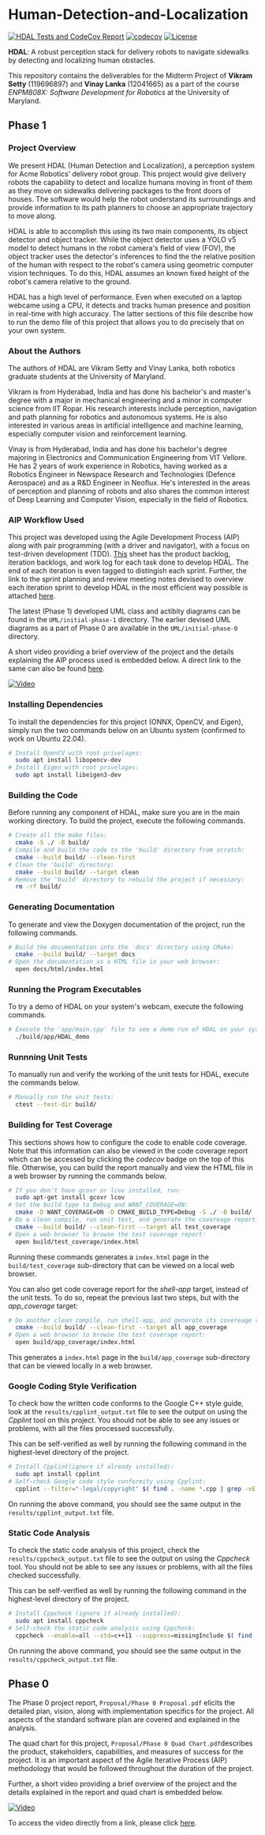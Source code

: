 # Human-Detection-and-Localization

[![HDAL Tests and CodeCov Report](https://github.com/vinay-lanka/Human-Detection-and-Localization/actions/workflows/test.yaml/badge.svg)](https://github.com/vinay-lanka/Human-Detection-and-Localization/actions/workflows/test.yaml)
[![codecov](https://codecov.io/gh/vinay-lanka/Human-Detection-and-Localization/graph/badge.svg?token=fQ4Z6RwMFH)](https://codecov.io/gh/vinay-lanka/Human-Detection-and-Localization)
[![License](https://img.shields.io/badge/license-MIT-blue.svg)](LICENSE)

**HDAL**: A robust perception stack for delivery robots to navigate sidewalks by detecting and localizing human obstacles.

This repository contains the deliverables for the Midterm Project of **Vikram Setty** (119696897) and **Vinay Lanka** (12041665) as a part of the course *ENPM808X: Software Development for Robotics* at the University of Maryland.

## Phase 1

### Project Overview
We present HDAL (Human Detection and Localization), a perception system for Acme Robotics’ delivery robot group. This project would give delivery robots the capability to detect and localize humans moving in front of them as they move on sidewalks delivering packages to the front doors of houses. The software would help the robot understand its surroundings and provide information to its path planners to choose an appropriate trajectory to move along.

HDAL is able to accomplish this using its two main components, its object detector and object tracker. While the object detector uses a YOLO v5 model to detect humans in the robot camera's field of view (FOV), the object tracker uses the detector's inferences to find the the relative position of the human with respect to the robot's camera using geometric computer vision techniques. To do this, HDAL assumes an known fixed height of the robot's camera relative to the ground.

HDAL has a high level of performance. Even when executed on a laptop webcame using a CPU, it detects and tracks human presence and position in real-time with high accuracy. The latter sections of this file describe how to run the demo file of this project that allows you to do precisely that on your own system.

### About the Authors
The authors of HDAL are Vikram Setty and Vinay Lanka, both robotics graduate students at the University of Maryland.

Vikram is from Hyderabad, India and has done his bachelor's and master's degree with a major in mechanical engineering and a minor in computer science from IIT Ropar. His research interests include perception, navigation and path planning for robotics and autonomous systems. He is also interested in various areas in artificial intelligence and machine learning, especially computer vision and reinforcement learning.

Vinay is from Hyderabad, India and has done his bachelor's degree majoring in Electronics and Communication Engineering from VIT Vellore. He has 2 years of work experience in Robotics, having worked as a Robotics Engineer in Newspace Research and Technologies (Defence Aerospace) and as a R&D Engineer in Neoflux. He's interested in the areas of perception and planning of robots and also shares the common interest of Deep Learning and Computer Vision, especially in the field of Robotics.

### AIP Workflow Used
This project was developed using the Agile Development Process (AIP) along with pair programming (with a driver and navigator), with a focus on test-driven development (TDD). [This](https://docs.google.com/spreadsheets/d/1gvZUOzwOqA3FOt5ZHsv915nfBdFb774tYE5_qxB7flM/edit?usp=sharing) sheet has the product backlog, iteration backlogs, and work log for each task done to develop HDAL. The end of each iteration is even tagged to distingish each sprint. Further, the link to the sprint planning and review meeting notes devised to overview each iteration sprint to develop HDAL in the most efficient way possible is attached [here](https://docs.google.com/document/d/1QYD2clcA70ukrI24V-6_yM0eB3UJxSPIeIFpcA2wneI/edit?usp=sharing).

The latest (Phase 1) developed UML class and actibity diagrams can be found in the `UML/initial-phase-1` directory. The earlier devised UML diagrams as a part of Phase 0 are available in the `UML/initial-phase-0` directory. 

A short video providing a brief overview of the project and the details explaining the AIP process used is embedded below. A direct link to the same can also be found [here]().

[![Video](https://i3.ytimg.com/vi/uGA3f2nemRw/maxresdefault.jpg)](https://www.youtube.com/watch?v=uGA3f2nemRw)

### Installing Dependencies
To install the dependencies for this project (ONNX, OpenCV, and Eigen), simply run the two commands below on an Ubuntu system (confirmed to work on Ubuntu 22.04).
```sh
# Install OpenCV with root privelages:
  sudo apt install libopencv-dev
# Install Eigen with root privelages:
  sudo apt install libeigen3-dev
```

### Building the Code

Before running any component of HDAL, make sure you are in the main working directory.
To build the project, execute the following commands.
```sh
# Create all the make files:
  cmake -S ./ -B build/
# Compile and build the code to the 'build' directory from scratch:
  cmake --build build/ --clean-first
# Clean the 'build' directory:
  cmake --build build/ --target clean
# Remove the 'build' directory to rebuild the project if necessary:
  rm -rf build/
```

### Generating Documentation

To generate and view the Doxygen documentation of the project, run the following commands.
```sh
# Build the documentation into the 'docs' directory using CMake:
  cmake --build build/ --target docs
# Open the documentation as a HTML file in your web browser:
  open docs/html/index.html
```

### Running the Program Executables

To try a demo of HDAL on your system's webcam, execute the following commands.
``` bash
# Execute the 'app/main.cpp' file to see a demo run of HDAL on your system's webcam:
  ./build/app/HDAL_demo
```

### Runnning Unit Tests

To manually run and verify the working of the unit tests for HDAL, execute the commands below.
``` bash
# Manually run the unit tests:
  ctest --test-dir build/
```

### Building for Test Coverage

This sections shows how to configure the code to enable code coverage. Note that this information can also be viewed in the code coverage report which can be accessed by clicking the *codecov* badge on the top of this file. Otherwise, you can build the report manually and view the HTML file in a web browser by running the commands below.
```bash
# If you don't have gcovr or lcov installed, run:
  sudo apt-get install gcovr lcov
# Set the build type to Debug and WANT_COVERAGE=ON:
  cmake -D WANT_COVERAGE=ON -D CMAKE_BUILD_TYPE=Debug -S ./ -B build/
# Do a clean compile, run unit test, and generate the covereage report:
  cmake --build build/ --clean-first --target all test_coverage
# Open a web browser to browse the test coverage report:
  open build/test_coverage/index.html
```
Running these commands generates a `index.html` page in the `build/test_coverage` sub-directory that can be viewed on a local web browser.

You can also get code coverage report for the *shell-app* target, instead of the unit tests. To do so, repeat the previous last two steps, but with the *app_coverage* target:
``` bash
# Do another clean compile, run shell-app, and generate its covereage report:
  cmake --build build/ --clean-first --target all app_coverage
# Open a web browser to browse the test coverage report:
  open build/app_coverage/index.html
```

This generates a `index.html` page in the `build/app_coverage` sub-directory that can be viewed locally in a web browser.


### Google Coding Style Verification
To check how the written code conforms to the Google C++ style guide, look at the `results/cpplint_output.txt` file to see the output on using the *Cpplint* tool on this project. You should not be able to see any issues or problems, with all the files processed successfully.

This can be self-verified as well by running the following command in the highest-level directory of the project.
```sh
# Install Cpplint(ignore if already installed):
  sudo apt install cpplint
# Self-check Google code style conformity using Cpplint:
  cpplint --filter="-legal/copyright" $( find . -name *.cpp | grep -vE -e "^./build/" )
```

On running the above command, you should see the same output in the `results/cpplint_output.txt` file.


### Static Code Analysis
To check the static code analysis of this project, check the `results/cppcheck_output.txt` file to see the output on using the *Cppcheck* tool. You should not be able to see any issues or problems, with all the files checked successfully.

This can be self-verified as well by running the following command in the highest-level directory of the project.
```sh
# Install Cppcheck (ignore if already installed):
  sudo apt install cppcheck
# Self-check the static code analysis using Cppcheck:
  cppcheck --enable=all --std=c++11 --suppress=missingInclude $( find . -name *.cpp | grep -vE -e "^./build/" )
```

On running the above command, you should see the same output in the `results/cppcheck_output.txt` file.

## Phase 0

The Phase 0 project report, `Proposal/Phase 0 Proposal.pdf` elicits the detailed plan, vision, along with implementation specifics for the project. All aspects of the standard software plan are covered and explained in the analysis.

The quad chart for this project, `Proposal/Phase 0 Quad Chart.pdf`describes the product, stakeholders, capabilities, and measures of success for the project. It is an important aspect of the Agile Iterative Process (AIP) methodology that would be followed throughout the duration of the project.

Further, a short video providing a brief overview of the project and the details explained in the report and quad chart is embedded below.

[![Video](https://i3.ytimg.com/vi/uGA3f2nemRw/maxresdefault.jpg)](https://www.youtube.com/watch?v=uGA3f2nemRw)

To access the video directly from a link, please click [here](https://www.youtube.com/watch?v=uGA3f2nemRw).